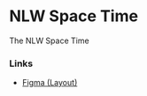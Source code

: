 # NLW Space Time

The NLW Space Time

### Links

- [Figma (Layout)](<https://www.figma.com/file/LI0wcGClSaX0s8fiAPpOe5/C%C3%A1psula-do-tempo-%E2%80%A2-Trilha-Ignite-(Community)?type=design&node-id=213%3A22&t=eCja9DObpIit1cFt-1>)
